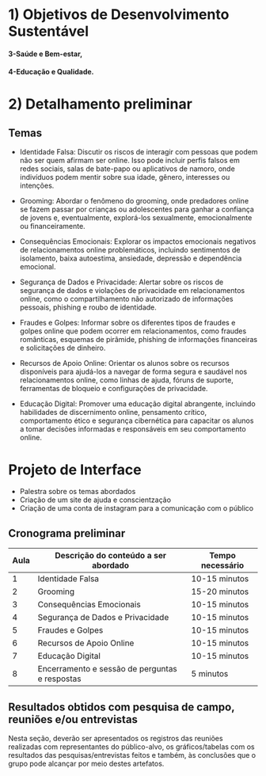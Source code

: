 # 1) Objetivos de Desenvolvimento Sustentável

#### 3-Saúde e Bem-estar,
#### 4-Educação e Qualidade.

# 2) Detalhamento preliminar
## Temas
- Identidade Falsa: Discutir os riscos de interagir com pessoas que podem não ser quem afirmam ser online. Isso pode incluir perfis falsos em redes sociais, salas de bate-papo ou aplicativos de namoro, onde indivíduos podem mentir sobre sua idade, gênero, interesses ou intenções.

- Grooming: Abordar o fenômeno do grooming, onde predadores online se fazem passar por crianças ou adolescentes para ganhar a confiança de jovens e, eventualmente, explorá-los sexualmente, emocionalmente ou financeiramente.

- Consequências Emocionais: Explorar os impactos emocionais negativos de relacionamentos online problemáticos, incluindo sentimentos de isolamento, baixa autoestima, ansiedade, depressão e dependência emocional.

- Segurança de Dados e Privacidade: Alertar sobre os riscos de segurança de dados e violações de privacidade em relacionamentos online, como o compartilhamento não autorizado de informações pessoais, phishing e roubo de identidade.

- Fraudes e Golpes: Informar sobre os diferentes tipos de fraudes e golpes online que podem ocorrer em relacionamentos, como fraudes românticas, esquemas de pirâmide, phishing de informações financeiras e solicitações de dinheiro.

- Recursos de Apoio Online: Orientar os alunos sobre os recursos disponíveis para ajudá-los a navegar de forma segura e saudável nos relacionamentos online, como linhas de ajuda, fóruns de suporte, ferramentas de bloqueio e configurações de privacidade.

- Educação Digital: Promover uma educação digital abrangente, incluindo habilidades de discernimento online, pensamento crítico, comportamento ético e segurança cibernética para capacitar os alunos a tomar decisões informadas e responsáveis em seu comportamento online.


# Projeto de Interface

- Palestra sobre os temas abordados
- Criação de um site de ajuda e conscientzação
- Criação de uma conta de instagram para a comunicação com o público

## Cronograma preliminar

|Aula   | Descrição do conteúdo a ser abordado  | Tempo necessário |
|------|-----------------------------------------|----|
|1| Identidade Falsa | 10-15 minutos |
|2| Grooming | 15-20 minutos |
|3| Consequências Emocionais | 10-15 minutos |
|4| Segurança de Dados e Privacidade | 10-15 minutos |
|5| Fraudes e Golpes | 10-15 minutos |
|6| Recursos de Apoio Online | 10-15 minutos |
|7| Educação Digital | 10-15 minutos |
|8| Encerramento e sessão de perguntas e respostas | 5 minutos |
## Resultados obtidos com pesquisa de campo, reuniões e/ou entrevistas

Nesta seção, deverão ser apresentados os registros das reuniões realizadas com representantes do público-alvo, os gráficos/tabelas com os resultados das pesquisas/entrevistas feitos e também, às conclusões que o grupo pode alcançar por meio destes artefatos.







